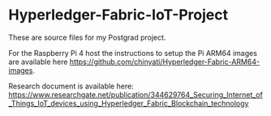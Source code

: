 # Hyperledger-Fabric-IoT-Project

These are source files for my Postgrad project.

For the Raspberry Pi 4 host the instructions to setup the Pi ARM64 images are available here https://github.com/chinyati/Hyperledger-Fabric-ARM64-images.

Research document is available here: https://www.researchgate.net/publication/344629764_Securing_Internet_of_Things_IoT_devices_using_Hyperledger_Fabric_Blockchain_technology
